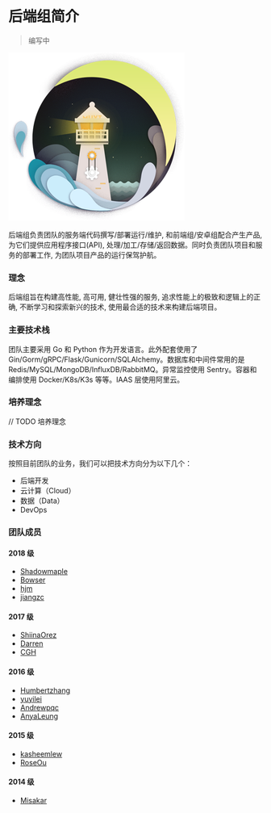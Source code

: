 # 后端组简介

> 编写中

![插图](./backend.png)

后端组负责团队的服务端代码撰写/部署运行/维护, 和前端组/安卓组配合产生产品, 为它们提供应用程序接口(API), 处理/加工/存储/返回数据。同时负责团队项目和服务的部署工作, 为团队项目产品的运行保驾护航。

### 理念

后端组旨在构建高性能, 高可用, 健壮性强的服务, 追求性能上的极致和逻辑上的正确, 不断学习和探索新兴的技术, 使用最合适的技术来构建后端项目。

### 主要技术栈

团队主要采用 Go 和 Python 作为开发语言。此外配套使用了 Gin/Gorm/gRPC/Flask/Gunicorn/SQLAlchemy。数据库和中间件常用的是 Redis/MySQL/MongoDB/InfluxDB/RabbitMQ。异常监控使用 Sentry。容器和编排使用 Docker/K8s/K3s 等等。IAAS 层使用阿里云。

### 培养理念

// TODO 培养理念

### 技术方向

按照目前团队的业务，我们可以把技术方向分为以下几个：

+ 后端开发
+ 云计算（Cloud）
+ 数据（Data）
+ DevOps


### 团队成员

#### 2018 级

+ [Shadowmaple](https://github.com/Shadowmaple)
+ [Bowser](https://github.com/Bowser1704)
+ [hjm](https://github.com/hjm1027)
+ [jiangzc](https://github.com/jiangzc)

#### 2017 级

+ [ShiinaOrez](https://github.com/ShiinaOrez)
+ [Darren](https://github.com/Darren2017)
+ [CGH](https://github.com/CGH233)

#### 2016 级

+ [Humbertzhang](https://github.com/Humbertzhang)
+ [yuyilei](https://github.com/yuyilei)
+ [Andrewpqc](https://github.com/Andrewpqc)
+ [AnyaLeung](https://github.com/AnyaLeung)

#### 2015 级

+ [kasheemlew](https://github.com/kasheemlew)
+ [RoseOu](https://github.com/RoseOu)

#### 2014 级

+ [Misakar](https://github.com/misakar)




